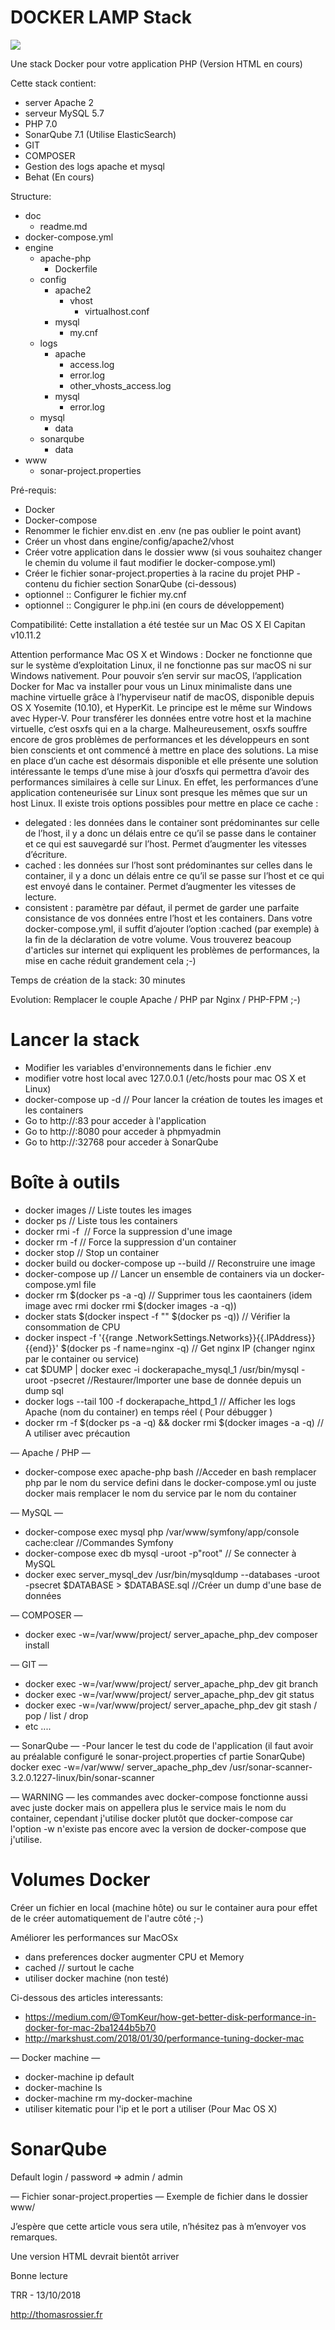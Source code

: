 # DOCKER LAMP Stack

<img style="text-align:center;" src="https://sdtimes.com/wp-content/uploads/2015/11/Docker_Euro_Largelogo-1c4ec95d91a66c91f44c831a65d2147d.png" />

Une stack Docker pour votre application PHP (Version HTML en cours)

Cette stack contient:
- server Apache 2
- serveur MySQL 5.7
- PHP 7.0
- SonarQube 7.1 (Utilise ElasticSearch)
- GIT
- COMPOSER 
- Gestion des logs apache et mysql
- Behat (En cours)

Structure:
- doc
    - readme.md
- docker-compose.yml
- engine
    - apache-php
        - Dockerfile
    - config
        - apache2
            - vhost
                - virtualhost.conf
        - mysql
            - my.cnf
    - logs
        - apache
            - access.log
            - error.log
            - other_vhosts_access.log
        - mysql
            - error.log
    - mysql
        - data
    - sonarqube
        - data
- www
    - sonar-project.properties

Pré-requis:
- Docker
- Docker-compose 
- Renommer le fichier env.dist en .env (ne pas oublier le point avant)
- Créer un vhost dans engine/config/apache2/vhost
- Créer votre application dans le dossier www (si vous souhaitez changer le chemin du volume il faut modifier le docker-compose.yml)
- Créer le fichier sonar-project.properties à la racine du projet PHP - contenu du fichier section SonarQube (ci-dessous)
- optionnel :: Configurer le fichier my.cnf
- optionnel :: Congigurer le php.ini (en cours de développement)

Compatibilité:
Cette installation a été testée sur un Mac OS X El Capitan v10.11.2

Attention performance Mac OS X et Windows :
Docker ne fonctionne que sur le système d’exploitation Linux, il ne fonctionne pas sur macOS ni sur Windows nativement. 
Pour pouvoir s’en servir sur macOS, l’application Docker for Mac va installer pour vous un Linux minimaliste dans une machine virtuelle grâce à l’hyperviseur natif de macOS, disponible depuis OS X Yosemite (10.10), et HyperKit. 
Le principe est le même sur Windows avec Hyper-V.
Pour transférer les données entre votre host et la machine virtuelle, c’est osxfs qui en a la charge. 
Malheureusement, osxfs souffre encore de gros problèmes de performances et les développeurs en sont bien conscients et ont commencé à mettre en place des solutions.
La mise en place d’un cache est désormais disponible et elle présente une solution intéressante le temps d’une mise à jour d’osxfs qui permettra d’avoir des performances similaires à celle sur Linux. En effet, les performances d’une application conteneurisée sur Linux sont presque les mêmes que sur un host Linux.
Il existe trois options possibles pour mettre en place ce cache :
- delegated : les données dans le container sont prédominantes sur celle de l’host, il y a donc un délais entre ce qu’il se passe dans le container et ce qui est sauvegardé sur l’host. Permet d’augmenter les vitesses d’écriture.
- cached : les données sur l’host sont prédominantes sur celles dans le container, il y a donc un délais entre ce qu’il se passe sur l’host et ce qui est envoyé dans le container. Permet d’augmenter les vitesses de lecture.
- consistent : paramètre par défaut, il permet de garder une parfaite consistance de vos données entre l’host et les containers.
Dans votre docker-compose.yml, il suffit d’ajouter l’option :cached (par exemple) à la fin de la déclaration de votre volume.
Vous trouverez beacoup d'articles sur internet qui expliquent les problèmes de performances, la mise en cache réduit grandement cela ;-)

Temps de création de la stack: 30 minutes

Evolution:
Remplacer le couple Apache / PHP par Nginx / PHP-FPM ;-)

# Lancer la stack
- Modifier les variables d'environnements dans le fichier .env
- modifier votre host local avec 127.0.0.1  <nomdedomaine> (/etc/hosts pour mac OS X et Linux)
- docker-compose up -d // Pour lancer la création de toutes les images et les containers
- Go to http://<nomdedomaine>:83 pour acceder à l'application
- Go to http://<nomdedomaine>:8080 pour acceder à phpmyadmin
- Go to http://<nomdedomaine>:32768 pour acceder à SonarQube

# Boîte à outils
- docker images // Liste toutes les images
- docker ps // Liste tous les containers
- docker rmi -f <image> // Force la suppression d'une image
- docker rm -f <container> // Force la suppression d'un container
- docker stop <container> // Stop un container
- docker build ou docker-compose up --build // Reconstruire une image
- docker-compose up // Lancer un ensemble de containers via un docker-compose.yml file
- docker rm $(docker ps -a -q) // Supprimer tous les caontainers (idem image avec rmi docker rmi $(docker images -a -q))
- docker stats $(docker inspect -f "" $(docker ps -q)) // Vérifier la consommation de CPU
- docker inspect -f '{{range .NetworkSettings.Networks}}{{.IPAddress}}{{end}}' $(docker ps -f name=nginx -q) // Get nginx IP (changer nginx par le container ou service)
- cat $DUMP | docker exec -i dockerapache_mysql_1 /usr/bin/mysql -uroot -psecret //Restaurer/Importer une base de donnée depuis un dump sql
- docker logs --tail 100 -f dockerapache_httpd_1 // Afficher les logs Apache (nom du container) en temps réel ( Pour débugger )
- docker rm -f $(docker ps -a -q) && docker rmi $(docker images -a -q) // A utiliser avec précaution

— Apache / PHP —
- docker-compose exec apache-php bash //Acceder en bash remplacer php par le nom du service defini dans le docker-compose.yml ou juste docker mais remplacer le nom du service par le nom du container

— MySQL —
- docker-compose exec mysql php /var/www/symfony/app/console cache:clear //Commandes Symfony
- docker-compose exec db mysql -uroot -p"root" // Se connecter à MySQL
- docker exec server_mysql_dev /usr/bin/mysqldump --databases -uroot -psecret $DATABASE > $DATABASE.sql //Créer un dump d'une base de données

— COMPOSER —
- docker exec -w=/var/www/project/ server_apache_php_dev composer install

— GIT —
- docker exec -w=/var/www/project/ server_apache_php_dev git branch
- docker exec -w=/var/www/project/ server_apache_php_dev git status
- docker exec -w=/var/www/project/ server_apache_php_dev git stash / pop / list / drop
- etc ....

— SonarQube —
-Pour lancer le test du code de l'application (il faut avoir au préalable configuré le sonar-project.properties cf partie SonarQube)
docker exec -w=/var/www/ server_apache_php_dev /usr/sonar-scanner-3.2.0.1227-linux/bin/sonar-scanner

— WARNING —
les commandes avec docker-compose fonctionne aussi avec juste docker mais on appellera plus le service mais le nom du container, cependant j'utilise docker plutôt que docker-compose car l'option -w n'existe pas encore avec la version de docker-compose que j'utilise.

# Volumes Docker
Créer un fichier en local (machine hôte) ou sur le container aura pour effet de le créer automatiquement de l'autre côté ;-)

Améliorer les performances sur MacOSx
- dans preferences docker augmenter CPU et Memory
- cached // surtout le cache
- utiliser docker machine (non testé)

Ci-dessous des articles interessants:
- https://medium.com/@TomKeur/how-get-better-disk-performance-in-docker-for-mac-2ba1244b5b70
- http://markshust.com/2018/01/30/performance-tuning-docker-mac

— Docker machine —
- docker-machine ip default
- docker-machine ls
- docker-machine rm my-docker-machine
- utiliser kitematic pour l'ip et le port a utiliser (Pour Mac OS X)

# SonarQube

Default login / password => admin / admin

— Fichier sonar-project.properties —
Exemple de fichier dans le dossier www/

J’espère que cette article vous sera utile, n’hésitez pas à m’envoyer vos remarques.

Une version HTML devrait bientôt arriver

Bonne lecture

TRR - 13/10/2018

<a href="http://thomasrossier.fr/">http://thomasrossier.fr</a>
